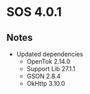 # SOS 4.0.1 

## Notes

- Updated dependencies
  - OpenTok 2.14.0
  - Support Lib 27.1.1
  - GSON 2.8.4
  - OkHttp 3.10.0
